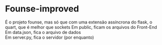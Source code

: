 # Founse-improved
É o projeto founse, mas só que com uma extensão assíncrona do flask, o quart, que é melhor que sockets
Em public, ficam os arquivos do Front-End
Em data.json, fica o arquivo de dados                                                                                                                            
Em server.py, fica o servidor (por enquanto)
